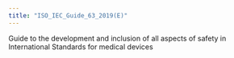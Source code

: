 ```yaml
---
title: "ISO_IEC_Guide_63_2019(E)"
---
```


Guide to the development and inclusion of all aspects of safety in International Standards for medical devices

